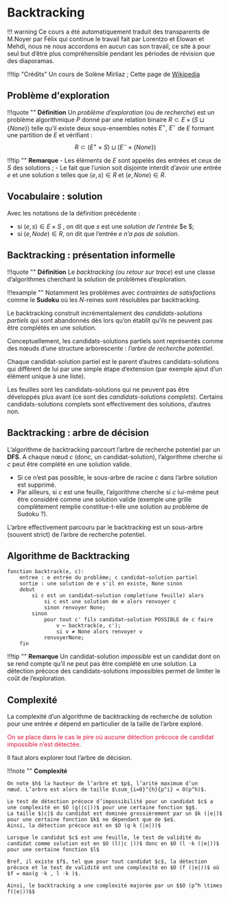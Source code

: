# Backtracking

!!! warning
    Ce cours a été automatiquement traduit des transparents de M.Noyer par Félix qui continue le travail fait par Lorentzo et Elowan et Mehdi, nous ne nous accordons en aucun cas son travail, ce site à pour seul but d’être plus compréhensible pendant les périodes de révision que des diaporamas.

!!!tip "Crédits"
    Un cours de Solène Mirliaz ;
    Cette page de [Wikipedia](https://fr.wikipedia.org/wiki/Retour_sur_trace)

## Problème d'exploration

!!!quote ""
    **Définition**
    Un _problème d’exploration_ (ou de _recherche_) est un problème
    algorithmique $P$ donné par une relation binaire
    $R⊂E ×(S \sqcup  \{None\})$ telle qu’il existe deux sous-ensembles
    notés $E^+$, $E^−$ de $E$ formant une partition de $E$ et vérifiant :
    $$R⊂(E^+ \times S )\sqcup (E^− \times \{None\})$$

!!!tip ""
    **Remarque**
    - Les éléments de $E$ sont appelés des entrées et ceux de $S$ des solutions ;
    - Le fait que l’union soit disjointe interdit d’avoir une entrée $e$ et une solution $s$ telles que $(e, s ) ∈R$ et $(e, None) ∈R$.


## Vocabulaire : solution

Avec les notations de la définition précédente :

- si $(e, s ) ∈E ×S$ , on dit que $s$ est une _solution de l’entrée_ $e $;
- si $(e, Node) ∈R$, on dit que l’entrée $e$ _n’a pas de solution_.


## Backtracking : présentation informelle

!!!quote ""
    **Définition**
    Le _backtracking_ (ou _retour sur trace_) est une classe d’algorithmes cherchant la solution de problèmes d’exploration.

!!!example ""
    Notamment les problèmes avec _contraintes de satisfactions_ comme le **Sudoku** où les $N$-reines sont résolubles par backtracking.

Le backtracking construit incrémentalement des _candidats-solutions partiels_ qui sont abandonnés dès lors qu’on établit qu’ils ne peuvent pas être complétés en une solution.

Conceptuellement, les candidats-solutions partiels sont représentés comme des nœuds d’une structure arborescente : _l’arbre de recherche potentiel_.

Chaque candidat-solution partiel est le parent d’autres candidats-solutions qui diffèrent de lui par une simple étape d’extension (par exemple ajout d’un élément unique à une liste).

Les feuilles sont les candidats-solutions qui ne peuvent pas être développés plus avant (ce sont des _candidats-solutions complets_). Certains candidats-solutions complets sont effectivement des solutions, d’autres non.

## Backtracking : arbre de décision

L’algorithme de backtracking parcourt l’arbre de recherche potentiel par un **DFS**.
A chaque nœud $c$ (donc, un candidat-solution), l’algorithme cherche si $c$ peut être complété en une solution valide.

- Si ce n’est pas possible, le sous-arbre de racine $c$ dans l’arbre solution est supprimé.
- Par ailleurs, si $c$ est une feuille, l’algorithme cherche si $c$ lui-même peut être considéré comme une solution valide (exemple une grille complètement remplie constitue-t-elle une solution au problème de Sudoku ?).

L’arbre effectivement parcouru par le backtracking est un sous-arbre (souvent strict) de l’arbre de recherche potentiel.

## Algorithme de Backtracking

```
fonction backtrack(e, c):
    entree : e entrée du problème; c candidat−solution partiel
    sortie : une solution de e s'il en existe, None sinon
    debut
        si c est un candidat−solution complet(une feuille) alors
            si c est une solution de e alors renvoyer c
            sinon renvoyer None;
        sinon
            pour tout c' fils candidat−solution POSSIBLE de c faire
                v ⟵ backtrack(e, c');
                si v ≠ None alors renvoyer v
            renvoyerNone;
    fin
```


!!!tip ""
    **Remarque**
    Un candidat-solution _impossible_ est un candidat dont on se rend compte qu’il ne peut pas être complété en une solution.
    La détection précoce des candidats-solutions impossibles permet de limiter le coût de l’exploration.

## Complexité

La complexité d’un algorithme de backtracking de recherche de solution pour une entrée $e$ dépend en particulier de la taille de l’arbre exploré.
<p style='color:crimson'>On se place dans le cas le pire où aucune détection précoce de candidat impossible n’est détectée.</p>
Il faut alors explorer tout l’arbre de décision.

!!!note ""
    **Complexité**

    On note $h$ la hauteur de l’arbre et $p$, l’arité maximum d’un
    nœud. L’arbre est alors de taille $\sum_{i=0}^{h}{p^i} = O(p^h)$.

    Le test de détection précoce d’impossibilité pour un candidat $c$ a une complexité en $O (g(|c|))$ pour une certaine fonction $g$.
    La taille $|c|$ du candidat est dominée grossièrement par un $k (|e|)$ pour une certaine fonction $k$ ne dépendant que de $e$.
    Ainsi, la détection précoce est en $O (g◦k (|e|))$

    Lorsque le candidat $c$ est une feuille, le test de validité du candidat comme solution est en $O (l(|c |))$ donc en $O (l ◦k (|e|))$ pour une certaine fonction $l$
    
    Bref, il existe $f$, tel que pour tout candidat $c$, la détection précoce et le test de validité ont une complexité en $O (f (|e|))$ où $f = max(g ◦k , l ◦k )$.

    Ainsi, le backtracking a une complexité majorée par un $$O (p^h \times f(|e|))$$
